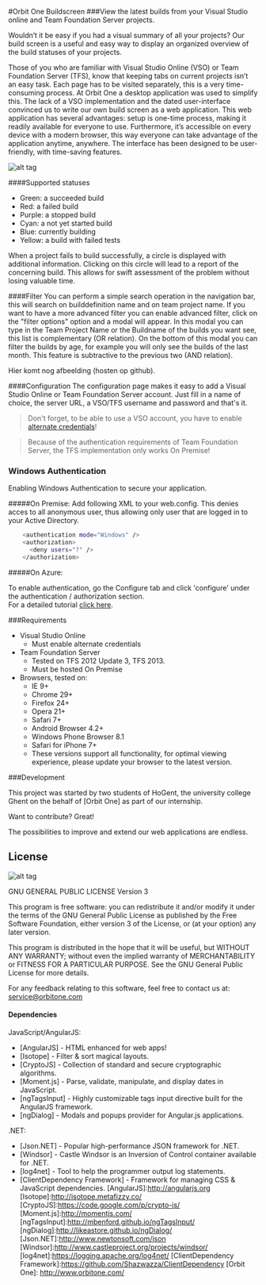 #Orbit One Buildscreen
###View the latest builds from your Visual Studio online and Team Foundation Server projects.

Wouldn’t it be easy if you had a visual summary of all your projects? Our build screen is a useful and easy way to display an organized overview of the build statuses of your projects.

Those of you who are familiar with Visual Studio Online (VSO) or Team Foundation Server (TFS), know that keeping tabs on current projects isn’t an easy task. Each page has to be visited separately, this is a very time-consuming process. At Orbit One a desktop application was used to simplify this. The lack of a VSO implementation and the dated user-interface convinced us to write our own build screen as a web application. This web application has several advantages: setup is one-time process, making it readily available for everyone to use. Furthermore, it’s accessible on every device with a modern browser, this way everyone can take advantage of the application anytime, anywhere. The interface has been designed to be user-friendly, with time-saving features.

![alt tag](http://blog.orbitone.com/image.axd?picture=2015-04-14-15_46_34-Buildscreen_thum.png)

####Supported statuses
* Green: a succeeded build
* Red: a failed build
* Purple: a stopped build
* Cyan: a not yet started build
* Blue: currently building
* Yellow: a build with failed tests

When a project fails to build successfully, a circle is displayed with additional information. Clicking on this circle will lead to a report of the concerning build. This allows for swift assessment of the problem without losing valuable time.

####Filter
You can perform a simple search operation in the navigation bar, this will search on builddefinition name and on team project name. If you want to have a more advanced filter you can enable advanced filter, click on the "filter options" option and a modal will appear. In this modal you can type in the Team Project Name or the Buildname of the builds you want see, this list is complementary (OR relation). On the bottom of this modal you can filter the builds by age, for example you will only see the builds of the last month. This feature is subtractive to the previous two (AND relation).

Hier komt nog afbeelding (hosten op github).

####Configuration
The configuration page makes it easy to add a Visual Studio Online or Team Foundation Server account.
Just fill in a name of choice, the server URL, a VSO/TFS username and password and that's it. 
>Don't forget, to be able to use a VSO account, you have to enable [alternate credentials](https://www.visualstudio.com/en-us/integrate/get-started/auth/overview)!

>Because of the authentication requirements of Team Foundation Server,  the TFS implementation only works On Premise!

### Windows Authentication

Enabling Windows Authentication to secure your application.

#####On Premise:
Add following XML to your web.config. This denies acces to all anonymous user, thus allowing only user that are logged in to your Active Directory.
```sh
    <authentication mode="Windows" />
    <authorization>
      <deny users="?" />
    </authorization>
```
#####On Azure:

   To enable authentication, go the Configure tab and click 'configure' under the authentication / authorization section.  
   For a detailed tutorial [click here](http://azure.microsoft.com/blog/2014/11/13/azure-websites-authentication-authorization/).


###Requirements

* Visual Studio Online
  * Must enable alternate credentials   
* Team Foundation Server
  * Tested on TFS 2012 Update 3, TFS 2013.
  * Must be hosted On Premise
* Browsers, tested on:
  *   IE 9+
  *   Chrome 29+
  *   Firefox 24+
  *   Opera 21+
  *   Safari 7+
  *   Android Browser 4.2+
  *   Windows Phone Browser 8.1
  *   Safari for iPhone 7+
  *   These versions support all functionality, for optimal viewing experience, please update your browser to the latest version.

###Development

This project was started by two students of HoGent, the university college Ghent on the behalf of [Orbit One] as part of our internship.

Want to contribute? Great! 

The possibilities to improve and extend our web applications are endless.



License
---- 
![alt tag](https://www.gnu.org/graphics/gplv3-88x31.png)

GNU GENERAL PUBLIC LICENSE Version 3

 
This program is free software: you can redistribute it and/or modify it under the terms of the GNU General Public License as published by the Free Software Foundation, either version 3 of the License, or (at your option) any later version.

This program is distributed in the hope that it will be useful, but WITHOUT ANY WARRANTY; without even the implied warranty of MERCHANTABILITY or FITNESS FOR A PARTICULAR PURPOSE. See the GNU General Public License for more details.

For any feedback relating to this software, feel free to contact us at: service@orbitone.com

#### Dependencies

JavaScript/AngularJS:
* [AngularJS] - HTML enhanced for web apps!
* [Isotope] - Filter & sort magical layouts.
* [CryptoJS] - Collection of standard and secure cryptographic algorithms.
* [Moment.js] - Parse, validate, manipulate, and display dates in JavaScript.
* [ngTagsInput] - Highly customizable tags input directive built for the AngularJS framework.
* [ngDialog] - Modals and popups provider for Angular.js applications. 

.NET:
* [Json.NET] - Popular high-performance JSON framework for .NET.
* [Windsor] - Castle Windsor is an Inversion of Control container available for .NET.
* [log4net] - Tool to help the programmer output log statements.
* [ClientDependency Framework] - Framework for managing CSS & JavaScript dependencies.
[AngularJS]:http://angularjs.org
[Isotope]:http://isotope.metafizzy.co/
[CryptoJS]:https://code.google.com/p/crypto-js/
[Moment.js]:http://momentjs.com/
[ngTagsInput]:http://mbenford.github.io/ngTagsInput/
[ngDialog]:http://likeastore.github.io/ngDialog/
[Json.NET]:http://www.newtonsoft.com/json
[Windsor]:http://www.castleproject.org/projects/windsor/
[log4net]:https://logging.apache.org/log4net/
[ClientDependency Framework]:https://github.com/Shazwazza/ClientDependency
[Orbit One]: http://www.orbitone.com/
